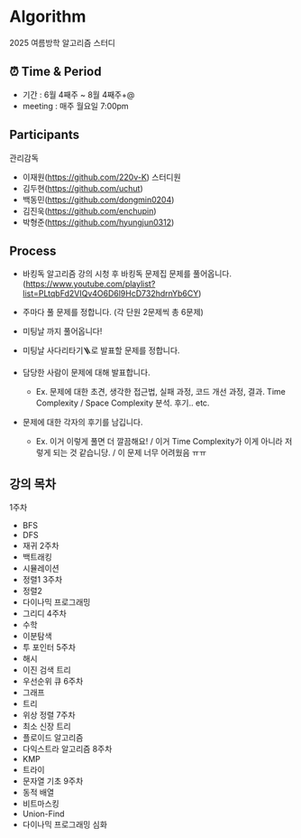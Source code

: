 # Algorithm
2025 여름방학 알고리즘 스터디


## ⏰ Time & Period
- 기간 : 6월 4째주 ~ 8월 4째주+@
- meeting : 매주 월요일 7:00pm


## Participants
관리감독
- 이재원(https://github.com/220v-K)
스터디원
- 김두현(https://github.com/uchut)
- 백동민(https://github.com/dongmin0204)
- 김진욱(https://github.com/enchupin)
- 박형준(https://github.com/hyungjun0312)


## Process
- 바킹독 알고리즘 강의 시청 후 바킹독 문제집 문제를 풀어옵니다. (https://www.youtube.com/playlist?list=PLtqbFd2VIQv4O6D6l9HcD732hdrnYb6CY)

- 주마다 풀 문제를 정합니다. (각 단원 2문제씩 총 6문제)

- 미팅날 까지 풀어옵니다!

- 미팅날 사다리타기🪜로 발표할 문제를 정합니다.

- 담당한 사람이 문제에 대해 발표합니다.
  - Ex. 문제에 대한 초견, 생각한 접근법, 실패 과정, 코드 개선 과정, 결과. Time Complexity / Space Complexity 분석. 후기.. etc.
- 문제에 대한 각자의 후기를 남깁니다.
  - Ex. 이거 이렇게 풀면 더 깔끔해요! / 이거 Time Complexity가 이게 아니라 저렇게 되는 것 같습니당. / 이 문제 너무 어려웠음 ㅠㅠ


## 강의 목차
1주차
- BFS
- DFS
- 재귀
2주차
- 백트래킹
- 시뮬레이션
- 정렬1
3주차
- 정렬2
- 다이나믹 프로그래밍
- 그리디
4주차
- 수학
- 이분탐색
- 투 포인터
5주차
- 해시
- 이진 검색 트리
- 우선순위 큐
6주차
- 그래프
- 트리
- 위상 정렬
7주차
- 최소 신장 트리
- 플로이드 알고리즘
- 다익스트라 알고리즘
8주차
- KMP
- 트라이
- 문자열 기초
9주차
- 동적 배열
- 비트마스킹
- Union-Find
- 다이나믹 프로그래밍 심화
